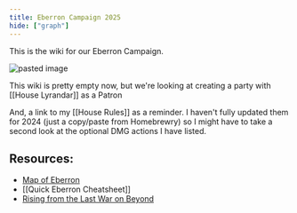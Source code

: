 ```yaml
---
title: Eberron Campaign 2025
hide: ["graph"]
---
```


This is the wiki for our Eberron Campaign.

![pasted image](https://external-content.duckduckgo.com/iu/?u=http%3A%2F%2Fwww.nerdsonearth.com%2Fwp-content%2Fuploads%2F2014%2F12%2Fcombat_eberron.jpg&f=1&nofb=1&ipt=1e983a9de60099f041874dbcb57a366657b43a82f3751eda1f1689b6e528f803&ipo=images)

This wiki is pretty empty now, but we're looking at creating a party with [[House Lyrandar]] as a Patron

And, a link to my [[House Rules]] as a reminder. I haven't fully updated them for 2024 (just a copy/paste from Homebrewry) so I might have to take a second look at the optional DMG actions I have listed.

## Resources:

- [Map of Eberron](https://eberronmap.johnarcadian.com/)
- [[Quick Eberron Cheatsheet]]
- [Rising from the Last War on Beyond](https://www.dndbeyond.com/sources/dnd/erftlw)
